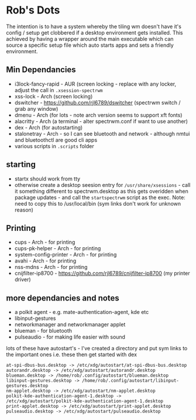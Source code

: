 # Rob's Dots

The intention is to have a system whereby the tiling wm doesn't have it's config / setup get clobbered if a desktop environment gets installed.
This achieved by having a wrapper around the main executable which can source a specific setup file which  auto starts apps and sets a friendly environment.

## Min Dependancies

- i3lock-fancy-rapid	- AUR (screen locking - replace with any locker, adjust the call in `.xsession-spectrwm`
- xss-lock		- Arch (screen locking)
- dswitcher		- https://github.com/rjl6789/dswitcher (spectrwm switch / grab any window)
- dmenu			- Arch (for lots - note arch version seems to support xft fonts)
- alacritty		- Arch (a terminal - alter spectrwm.conf if want to use another)
- dex			- Arch (for autostarting)
- stalonetray 		- Arch - so I can see bluetooth and network - although nmtui and bluetoothctl are good cli apps
- various scripts in `.scripts` folder

## starting
- startx should work from tty
- otherwise create a desktop seesion entry for `/usr/share/xsessions` - call it something different to spectrwm.desktop as this
gets overidden when package updates - and call the `startspectrwm` script as the exec.
Note: need to copy this to /usr/local/bin (sym links don't work for unknown reason)

## Printing
- cups			- Arch - for printing
- cups-pk-helper	- Arch - for printing
- system-config-printer	- Arch - for printing
- avahi			- Arch - for printing
- nss-mdns		- Arch - for printing
- cnijfilter-ip8700	- https://github.com/rjl6789/cnijfilter-ip8700 (my printer driver)

## more dependancies and notes
- a polkit agent - e.g. mate-authentication-agent, kde etc
- libinput-gestures
- networkmanager and networkmanager applet
- blueman - for bluetooth
- pulseaudio - for making life easier with sound

lots of these have autostart's - I've created a directory and put sym links to the important ones i.e. these then get started with dex
```
at-spi-dbus-bus.desktop -> /etc/xdg/autostart/at-spi-dbus-bus.desktop
autorandr.desktop -> /etc/xdg/autostart/autorandr.desktop
blueman.desktop -> /home/rob/.config/autostart/blueman.desktop
libinput-gestures.desktop -> /home/rob/.config/autostart/libinput-gestures.desktop
nm-applet.desktop -> /etc/xdg/autostart/nm-applet.desktop
polkit-kde-authentication-agent-1.desktop -> /etc/xdg/autostart/polkit-kde-authentication-agent-1.desktop
print-applet.desktop -> /etc/xdg/autostart/print-applet.desktop
pulseaudio.desktop -> /etc/xdg/autostart/pulseaudio.desktop
```
